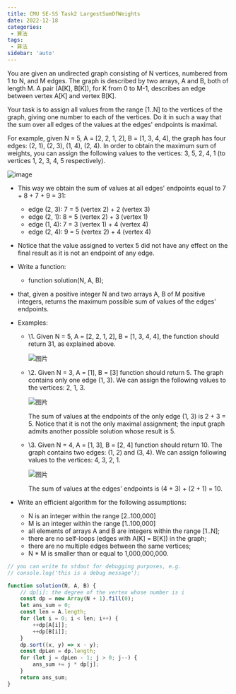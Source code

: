 ```yaml
---
title: CMU SE-SS Task2 LargestSumOfWeights
date: 2022-12-18
categories:
 - 算法
tags:
 - 算法
sidebar: 'auto'
---
```


You are given an undirected graph consisting of N vertices, numbered from 1 to N, and M edges. The graph is described by two arrays, A and B, both of length M. A pair (A[K], B[K]), for K from 0 to M-1, describes an edge between vertex A[K] and vertex B[K].

Your task is to assign all values from the range [1..N] to the vertices of the graph, giving one number to each of the vertices. Do it in such a way that the sum over all edges of the values at the edges' endpoints is maximal.

For example, given N = 5, A = [2, 2, 1, 2], B = [1, 3, 4, 4], the graph has four edges: (2, 1), (2, 3), (1, 4), (2, 4). In order to obtain the maximum sum of weights, you can assign the following values to the vertices: 3, 5, 2, 4, 1 (to vertices 1, 2, 3, 4, 5 respectively).

![image](https://codility-frontend-prod.s3.amazonaws.com/media/task_static/largest_sum_of_weights/static/images/auto/467b5c3b325d21a5695330d21e5f386d.png)

* This way we obtain the sum of values at all edges' endpoints equal to 7 + 8 + 7 + 9 = 31:

  * edge (2, 3): 7 = 5 (vertex 2) + 2 (vertex 3)
  * edge (2, 1): 8 = 5 (vertex 2) + 3 (vertex 1)
  * edge (1, 4): 7 = 3 (vertex 1) + 4 (vertex 4)
  * edge (2, 4): 9 = 5 (vertex 2) + 4 (vertex 4)

* Notice that the value assigned to vertex 5 did not have any effect on the final result as it is not an endpoint of any edge.

* Write a function:

  * function solution(N, A, B);

* that, given a positive integer N and two arrays A, B of M positive integers, returns the maximum possible sum of values of the edges' endpoints.

* Examples:

  * \1. Given N = 5, A = [2, 2, 1, 2], B = [1, 3, 4, 4], the function should return 31, as explained above.

    ![图片](https://codility-frontend-prod.s3.amazonaws.com/media/task_static/largest_sum_of_weights/static/images/auto/467b5c3b325d21a5695330d21e5f386d.png)

  * \2. Given N = 3, A = [1], B = [3] function should return 5. The graph contains only one edge (1, 3). We can assign the following values to the vertices: 2, 1, 3.

    ![图片](https://codility-frontend-prod.s3.amazonaws.com/media/task_static/largest_sum_of_weights/static/images/auto/20e6243d20db0aed32859cf01a9766ec.png)

    The sum of values at the endpoints of the only edge (1, 3) is 2 + 3 = 5. Notice that it is not the only maximal assignment; the input graph admits another possible solution whose result is 5.

  * \3. Given N = 4, A = [1, 3], B = [2, 4] function should return 10. The graph contains two edges: (1, 2) and (3, 4). We can assign following values to the vertices: 4, 3, 2, 1.

    ![图片](https://codility-frontend-prod.s3.amazonaws.com/media/task_static/largest_sum_of_weights/static/images/auto/18d0307c27631e35e314eb59742b8dd7.png)

    The sum of values at the edges' endpoints is (4 + 3) + (2 + 1) = 10.

* Write an efficient  algorithm for the following assumptions:
  * N is an integer within the range [2..100,000]
  * M is an integer within the range [1..100,000]
  * all elements of arrays A and B are integers within the range [1..N];
  * there are no self-loops (edges with A[K] = B[K]) in the graph;
  * there are no multiple edges between the same vertices;
  * N * M is smaller than or equal to 1,000,000,000.

```js
// you can write to stdout for debugging purposes, e.g.
// console.log('this is a debug message');

function solution(N, A, B) {
    // dp[i]: the degree of the vertex whose number is i
    const dp = new Array(N + 1).fill(0);
    let ans_sum = 0;
    const len = A.length;
    for (let i = 0; i < len; i++) {
        ++dp[A[i]];
        ++dp[B[i]];
    }
    dp.sort((x, y) => x - y);
    const dpLen = dp.length;
    for (let j = dpLen - 1; j > 0; j--) {
        ans_sum += j * dp[j];
    }
    return ans_sum;
}

```


